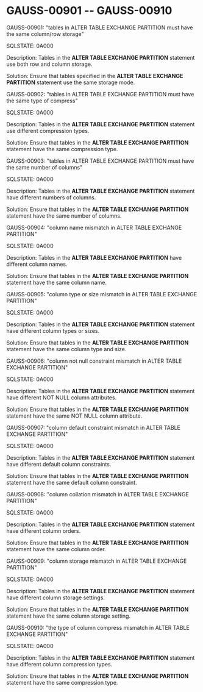 # GAUSS-00901 -- GAUSS-00910<a name="EN-US_TOPIC_0302072939"></a>

GAUSS-00901: "tables in ALTER TABLE EXCHANGE PARTITION must have the same column/row storage"

SQLSTATE: 0A000

Description: Tables in the  **ALTER TABLE EXCHANGE PARTITION**  statement use both row and column storage.

Solution: Ensure that tables specified in the  **ALTER TABLE EXCHANGE PARTITION**  statement use the same storage mode.

GAUSS-00902: "tables in ALTER TABLE EXCHANGE PARTITION must have the same type of compress"

SQLSTATE: 0A000

Description: Tables in the  **ALTER TABLE EXCHANGE PARTITION**  statement use different compression types.

Solution: Ensure that tables in the  **ALTER TABLE EXCHANGE PARTITION**  statement have the same compression type.

GAUSS-00903: "tables in ALTER TABLE EXCHANGE PARTITION must have the same number of columns"

SQLSTATE: 0A000

Description: Tables in the  **ALTER TABLE EXCHANGE PARTITION**  statement have different numbers of columns.

Solution: Ensure that tables in the  **ALTER TABLE EXCHANGE PARTITION**  statement have the same number of columns.

GAUSS-00904: "column name mismatch in ALTER TABLE EXCHANGE PARTITION"

SQLSTATE: 0A000

Description: Tables in the  **ALTER TABLE EXCHANGE PARTITION**  have different column names.

Solution: Ensure that tables in the  **ALTER TABLE EXCHANGE PARTITION**  statement have the same column name.

GAUSS-00905: "column type or size mismatch in ALTER TABLE EXCHANGE PARTITION"

SQLSTATE: 0A000

Description: Tables in the  **ALTER TABLE EXCHANGE PARTITION**  statement have different column types or sizes.

Solution: Ensure that tables in the  **ALTER TABLE EXCHANGE PARTITION**  statement have the same column type and size.

GAUSS-00906: "column not null constraint mismatch in ALTER TABLE EXCHANGE PARTITION"

SQLSTATE: 0A000

Description: Tables in the  **ALTER TABLE EXCHANGE PARTITION**  statement have different NOT NULL column attributes.

Solution: Ensure that tables in the  **ALTER TABLE EXCHANGE PARTITION**  statement have the same NOT NULL column attribute.

GAUSS-00907: "column default constraint mismatch in ALTER TABLE EXCHANGE PARTITION"

SQLSTATE: 0A000

Description: Tables in the  **ALTER TABLE EXCHANGE PARTITION**  statement have different default column constraints.

Solution: Ensure that tables in the  **ALTER TABLE EXCHANGE PARTITION**  statement have the same default column constraint.

GAUSS-00908: "column collation mismatch in ALTER TABLE EXCHANGE PARTITION"

SQLSTATE: 0A000

Description: Tables in the  **ALTER TABLE EXCHANGE PARTITION**  statement have different column orders.

Solution: Ensure that tables in the  **ALTER TABLE EXCHANGE PARTITION**  statement have the same column order.

GAUSS-00909: "column storage mismatch in ALTER TABLE EXCHANGE PARTITION"

SQLSTATE: 0A000

Description: Tables in the  **ALTER TABLE EXCHANGE PARTITION**  statement have different column storage settings.

Solution: Ensure that tables in the  **ALTER TABLE EXCHANGE PARTITION**  statement have the same column storage setting.

GAUSS-00910: "the type of column compress mismatch in ALTER TABLE EXCHANGE PARTITION"

SQLSTATE: 0A000

Description: Tables in the  **ALTER TABLE EXCHANGE PARTITION**  statement have different column compression types.

Solution: Ensure that tables in the  **ALTER TABLE EXCHANGE PARTITION**  statement have the same compression type.

